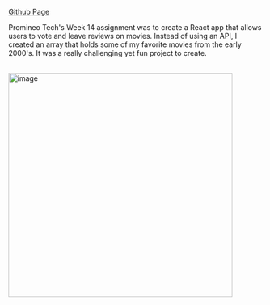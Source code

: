 <a href="https://kdcoding23.github.io/Week-14/">Github Page</a>

Promineo Tech's Week 14 assignment was to create a React app that allows users to vote and leave reviews on movies. Instead of using an API, I created an array that holds some of my favorite movies from the early 2000's. It was a really challenging yet fun project to create.

<br>
<img width="443" alt="image" src="https://github.com/kdcoding23/Week-14/assets/62631173/aa12d1eb-e448-4d4c-ac1c-4bdd866a56ee">


